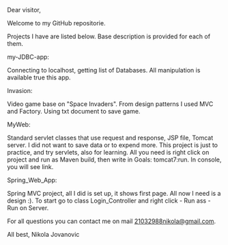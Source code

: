 
Dear visitor,

Welcome to my GitHub repositorie.

Projects I have are listed below. Base description is provided for each of them.

my-JDBC-app:

   Connecting to localhost, getting list of Databases. All manipulation is available true this app.

Invasion:

   Video game base on "Space Invaders". From design patterns I used MVC and Factory. Using txt document to save game.

MyWeb:

  Standard servlet classes that use request and response, JSP file, Tomcat server. I did not want to save data or to expend more.
    This project is just to practice, and try servlets, also for learning.
  All you need is right click on project and run as Maven build, then write in Goals: tomcat7:run. In console, you will see link.
  
Spring_Web_App:

  Spring MVC project, all I did is set up, it shows first page. All now I need is a design :).
  To start go to class Login_Controller and right click - Run ass - Run on Server.
  
  
For all questions you can contact me on mail 21032988nikola@gmail.com. 

All best,
Nikola Jovanovic
